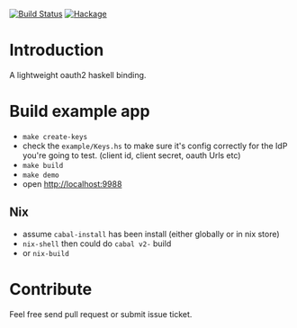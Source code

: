 [![Build Status](https://secure.travis-ci.org/freizl/hoauth2.svg?branch=master)](http://travis-ci.org/freizl/hoauth2)
[![Hackage](https://img.shields.io/hackage/v/hoauth2.svg)](https://hackage.haskell.org/package/hoauth2)

# Introduction

A lightweight oauth2 haskell binding.

# Build example app

- `make create-keys`
- check the `example/Keys.hs` to make sure it's config correctly for the IdP you're going to test. (client id, client secret, oauth Urls etc)
- `make build`
- `make demo`
- open <http://localhost:9988>

## Nix

- assume `cabal-install` has been install (either globally or in nix store)
- `nix-shell` then could do `cabal v2-` build
- or `nix-build`

# Contribute

Feel free send pull request or submit issue ticket.
